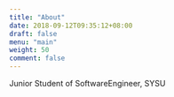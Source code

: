 ```yaml
---
title: "About"
date: 2018-09-12T09:35:12+08:00
draft: false
menu: "main"
weight: 50
comment: false
---
```

Junior Student of SoftwareEngineer, SYSU